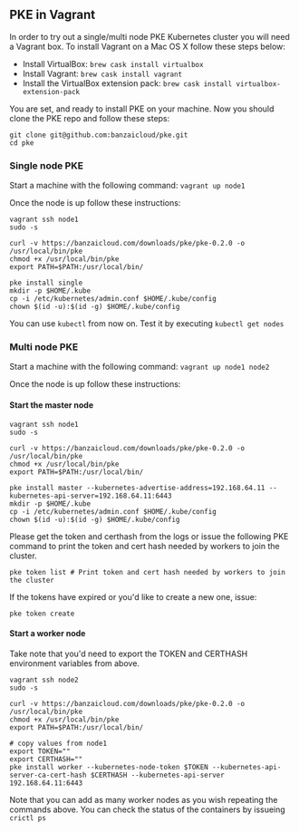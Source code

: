 ## PKE in Vagrant

In order to try out a single/multi node PKE Kubernetes cluster you will need a Vagrant box. To install Vagrant on a Mac OS X follow these steps below:

- Install VirtualBox: `brew cask install virtualbox`
- Install Vagrant: `brew cask install vagrant`
- Install the VirtualBox extension pack: `brew cask install virtualbox-extension-pack`

You are set, and ready to install PKE on your machine. Now you should clone the PKE repo and follow these steps:

```
git clone git@github.com:banzaicloud/pke.git
cd pke
```

### Single node PKE

Start a machine with the following command: `vagrant up node1`

Once the node is up follow these instructions:
```
vagrant ssh node1
sudo -s

curl -v https://banzaicloud.com/downloads/pke/pke-0.2.0 -o /usr/local/bin/pke
chmod +x /usr/local/bin/pke
export PATH=$PATH:/usr/local/bin/

pke install single
mkdir -p $HOME/.kube
cp -i /etc/kubernetes/admin.conf $HOME/.kube/config
chown $(id -u):$(id -g) $HOME/.kube/config
```

You can use `kubectl` from now on. Test it by executing `kubectl get nodes`

### Multi node PKE

Start a machine with the following command: `vagrant up node1 node2`

Once the node is up follow these instructions:

#### Start the master node

```
vagrant ssh node1  
sudo -s

curl -v https://banzaicloud.com/downloads/pke/pke-0.2.0 -o /usr/local/bin/pke
chmod +x /usr/local/bin/pke
export PATH=$PATH:/usr/local/bin/

pke install master --kubernetes-advertise-address=192.168.64.11 --kubernetes-api-server=192.168.64.11:6443 
mkdir -p $HOME/.kube
cp -i /etc/kubernetes/admin.conf $HOME/.kube/config
chown $(id -u):$(id -g) $HOME/.kube/config
```

Please get the token and certhash from the logs or issue the following PKE command to print the token and cert hash needed by workers to join the cluster.

```
pke token list # Print token and cert hash needed by workers to join the cluster
```

If the tokens have expired or you'd like to create a new one, issue:

```
pke token create
```

#### Start a worker node

Take note that you'd need to export the TOKEN and CERTHASH environment variables from above.

```
vagrant ssh node2
sudo -s

curl -v https://banzaicloud.com/downloads/pke/pke-0.2.0 -o /usr/local/bin/pke
chmod +x /usr/local/bin/pke
export PATH=$PATH:/usr/local/bin/

# copy values from node1
export TOKEN=""
export CERTHASH=""
pke install worker --kubernetes-node-token $TOKEN --kubernetes-api-server-ca-cert-hash $CERTHASH --kubernetes-api-server 192.168.64.11:6443
```

Note that you can add as many worker nodes as you wish repeating the commands above. You can check the status of the containers by issueing `crictl ps`
